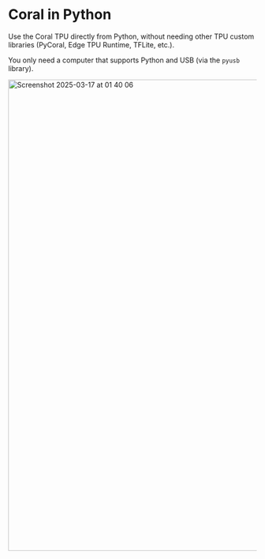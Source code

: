# Coral in Python

Use the Coral TPU directly from Python, without needing other TPU custom libraries (PyCoral, Edge TPU Runtime, TFLite, etc.).

You only need a computer that supports Python and USB (via the `pyusb` library).


<img width="955" alt="Screenshot 2025-03-17 at 01 40 06" src="https://github.com/user-attachments/assets/0132566f-207f-4e15-98ea-9e9938aa6f1f" />


## 

